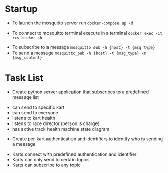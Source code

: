 # Startup

* To launch the mosquitto server run `docker-compose up -d`

* To connect to mosquitto terminal execute in a terminal `docker exec -it rcs-broker sh`
 - To subscribe to a message `mosquitto_sub -h {host} -t {msg_type}`
 - To send a message `mosquitto_pub -h {host} -t {msg_type} -m {msg_content}`

# Task List

* Create python server application that subscribes to a predefined message list
 - can send to specific kart
 - can send to everyone
 - listens to kart health
 - listens to race director (person is charge)
 - has active track health machine state diagram

* Create per-kart authentication and identifiers to identify who is sending a message
 - Karts connect with predefined authentication and identifier
 - Karts can only send to certain topics
 - Karts can subscribe to any topic